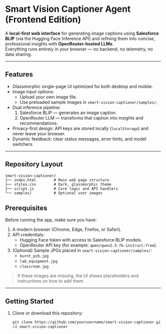 # Smart Vision Captioner Agent (Frontend Edition)

A **local-first web interface** for generating image captions using **Salesforce BLIP** (via the Hugging Face Inference API) and refining them into concise, professional insights with **OpenRouter-hosted LLMs**.  
Everything runs entirely in your browser — no backend, no telemetry, no data sharing.

---

## Features

- Glassmorphic single-page UI optimized for both desktop and mobile.
- Image input options:
  - Upload your own image file.
  - Use preloaded sample images in `smart-vision-captioner/samples/`.
- Dual inference pipeline:
  1. Salesforce BLIP — generates an image caption.
  2. OpenRouter LLM — transforms that caption into insights and recommendations.
- Privacy-first design: API keys are stored locally (`localStorage`) and never leave your browser.
- Dynamic feedback: clear status messages, error hints, and model switchers.

---

## Repository Layout

```text
smart-vision-captioner/
├── index.html        # Main web page structure
├── styles.css        # Dark, glassmorphic theme
├── script.js         # Core logic and API handlers
└── samples/          # Optional user images
```
## Prerequisites

Before running the app, make sure you have:

1. A modern browser (Chrome, Edge, Firefox, or Safari).
2. API credentials:
   - Hugging Face token with access to Salesforce BLIP models.
   - OpenRouter API key (for example: `qwen/qwen2.5-7b-instruct:free`).
3. (Optional) Sample JPGs placed in `smart-vision-captioner/samples/`:
   - `burnt_pcb.jpg`
   - `lab_equipment.jpg`
   - `classroom.jpg`

> If these images are missing, the UI shows placeholders and instructions on how to add them.

---

## Getting Started

1. Clone or download this repository:
   ```bash
   git clone https://github.com/yourusername/smart-vision-captioner.git
   cd smart-vision-captioner
   ```
